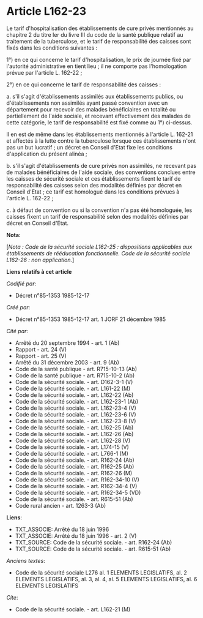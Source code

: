 # Article L162-23

Le tarif d'hospitalisation des établissements de cure privés mentionnés au chapitre 2 du titre Ier du livre III du code de la
santé publique relatif au traitement de la tuberculose, et le tarif de responsabilité des caisses sont fixés dans les
conditions suivantes : 

1°) en ce qui concerne le tarif d'hospitalisation, le prix de journée fixé par l'autorité administrative en tient lieu ; il
ne comporte pas l'homologation prévue par l'article L. 162-22 ; 

2°) en ce qui concerne le tarif de responsabilité des caisses : 

a. s'il s'agit d'établissements assimilés aux établissements publics, ou d'établissements non assimilés ayant passé
convention avec un département pour recevoir des malades bénéficiaires en totalité ou partiellement de l'aide sociale, et
recevant effectivement des malades de cette catégorie, le tarif de responsabilité est fixé comme au 1°) ci-dessus. 

Il en est de même dans les établissements mentionnés à l'article L. 162-21 et affectés à la lutte contre la tuberculose
lorsque ces établissements n'ont pas un but lucratif ; un décret en Conseil d'Etat fixe les conditions d'application du
présent alinéa ; 

b. s'il s'agit d'établissements de cure privés non assimilés, ne recevant pas de malades bénéficiaires de l'aide sociale, des
conventions conclues entre les caisses de sécurité sociale et ces établissements fixent le tarif de responsabilité des
caisses selon des modalités définies par décret en Conseil d'Etat ; ce tarif est homologué dans les conditions prévues à
l'article L. 162-22 ; 

c. à défaut de convention ou si la convention n'a pas été homologuée, les caisses fixent un tarif de responsabilité selon des
modalités définies par décret en Conseil d'Etat.

**Nota:**

[*Nota : Code de la sécurité sociale L162-25 : dispositions applicables aux établissements de rééducation fonctionnelle. Code
de la sécurité sociale L162-26 : non application.*]

**Liens relatifs à cet article**

_Codifié par_:

  - Décret n°85-1353 1985-12-17

_Créé par_:

  - Décret n°85-1353 1985-12-17 art. 1 JORF 21 décembre 1985

_Cité par_:

  - Arrêté du 20 septembre 1994 - art. 1 (Ab)
  - Rapport - art. 24 (V)
  - Rapport - art. 25 (V)
  - Arrêté du 31 décembre 2003 - art. 9 (Ab)
  - Code de la santé publique - art. R715-10-13 (Ab)
  - Code de la santé publique - art. R715-10-2 (Ab)
  - Code de la sécurité sociale. - art. D162-3-1 (V)
  - Code de la sécurité sociale. - art. L161-22 (M)
  - Code de la sécurité sociale. - art. L162-22 (Ab)
  - Code de la sécurité sociale. - art. L162-23-1 (Ab)
  - Code de la sécurité sociale. - art. L162-23-4 (V)
  - Code de la sécurité sociale. - art. L162-23-6 (V)
  - Code de la sécurité sociale. - art. L162-23-8 (V)
  - Code de la sécurité sociale. - art. L162-25 (Ab)
  - Code de la sécurité sociale. - art. L162-26 (Ab)
  - Code de la sécurité sociale. - art. L162-28 (V)
  - Code de la sécurité sociale. - art. L174-15 (V)
  - Code de la sécurité sociale. - art. L766-1 (M)
  - Code de la sécurité sociale. - art. R162-24 (Ab)
  - Code de la sécurité sociale. - art. R162-25 (Ab)
  - Code de la sécurité sociale. - art. R162-26 (M)
  - Code de la sécurité sociale. - art. R162-34-10 (V)
  - Code de la sécurité sociale. - art. R162-34-4 (V)
  - Code de la sécurité sociale. - art. R162-34-5 (VD)
  - Code de la sécurité sociale. - art. R615-51 (Ab)
  - Code rural ancien - art. 1263-3 (Ab)

**Liens**:

  - TXT_ASSOCIE: Arrêté du 18 juin 1996
  - TXT_ASSOCIE: Arrêté du 18 juin 1996 - art. 2 (V)
  - TXT_SOURCE: Code de la sécurité sociale. - art. R162-24 (Ab)
  - TXT_SOURCE: Code de la sécurité sociale. - art. R615-51 (Ab)

_Anciens textes_:

  - Code de la sécurité sociale L276 al. 1 ELEMENTS LEGISLATIFS, al. 2 ELEMENTS LEGISLATIFS, al. 3, al. 4, al. 5 ELEMENTS LEGISLATIFS, al. 6 ELEMENTS LEGISLATIFS

_Cite_:

  - Code de la sécurité sociale. - art. L162-21 (M)
